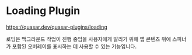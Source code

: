 # Loading Plugin

https://quasar.dev/quasar-plugins/loading<br/>

로딩은 백그라운드 작업이 진행 중임을 사용자에게 알리기 위해 앱 콘텐츠 위에 스피너가 포함된 오버레이를 표시하는 데 사용할 수 있는 기능입니다.
